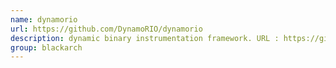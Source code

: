 ```yaml
---
name: dynamorio
url: https://github.com/DynamoRIO/dynamorio
description: dynamic binary instrumentation framework. URL : https://github.com/DynamoRIO/dynamorio Groups : blackarch blackarch-binary blackarch-reversing
group: blackarch
---
```

